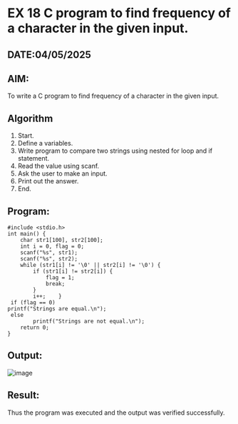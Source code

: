 # EX 18 C program to find frequency of a character in the given input.
## DATE:04/05/2025
## AIM:
To write a C program to find frequency of a character in the given input.

## Algorithm
1. Start. 
2. Define a variables. 
3. Write program to compare two strings using nested for loop and if statement. 
4. Read the value using scanf. 
5. Ask the user to make an input. 
6. Print out the answer. 
7. End.  

## Program:
```
#include <stdio.h> 
int main() { 
    char str1[100], str2[100]; 
    int i = 0, flag = 0; 
    scanf("%s", str1); 
    scanf("%s", str2); 
    while (str1[i] != '\0' || str2[i] != '\0') { 
        if (str1[i] != str2[i]) { 
            flag = 1; 
            break; 
        } 
        i++;    }    
 if (flag == 0)         
printf("Strings are equal.\n"); 
 else 
        printf("Strings are not equal.\n"); 
    return 0; 
} 
```

## Output:
![image](https://github.com/user-attachments/assets/75b3c467-9bc2-48e9-80d3-226d6cf1181c)

## Result:
Thus the program was executed and the output was verified successfully.
